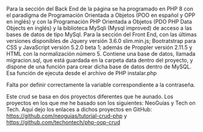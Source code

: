 Para la sección del Back End de la página se ha programado en PHP 8 con el paradigma de Programación Orientada a Objetos (POO en español y OPP en inglés) y con la Programación PHP Orientada a Objetos (PDO PHP Data Objects en inglés) y la biblioteca MySqli (Mysql improved) de acceso a las bases de datos de tipo MySql. Para la sección del Front End, con las últimas versiones disponibles de Jquery versión 3.6.0 slim.min.js; Bootratstrap para CSS y JavaScript versión 5.2.0 beta 1; además de Proppler versión 2.11.5 y HTML con la normalización número 5. Contiene una base de datos, llamada migracion.sql, que está guardada en la carpeta data dentro del proyecto, y dispone de una función para crear dicha base de datos dentro de MySQL. Esa función de ejecuta desde el archivo de PHP instalar.php

Falta por definir correctamente la variable correspondiente a la contraseña.

Este crud se basa en dos proyectos diferentes que he aunado. Los proyectos en los que me he basado son los siguientes: NeoGuías y Tech on Tech. Aquí dejo los enlaces a dichos proyectos en GitHub: https://github.com/neoguias/tutorial-crud-php y https://github.com/techontech/php-oop-crud
